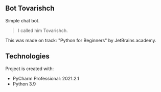 ## Bot Tovarishch
Simple chat bot.

> I called him Tovarishch.

This was made on track: "Python for Beginners" by JetBrains academy.
## Technologies
Project is created with:
* PyCharm Professional: 2021.2.1
* Python 3.9
